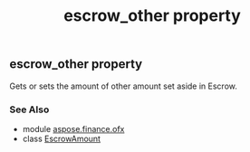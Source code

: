 ﻿---
title: escrow_other property
second_title: Aspose.Finance for Python via .NET API References
description: 
type: docs
weight: 50
url: /python-net/aspose.finance.ofx/escrowamount/escrow_other/
is_root: false
---

## escrow_other property


Gets or sets the amount of other amount set aside in Escrow.

### See Also
* module [aspose.finance.ofx](../../)
* class [EscrowAmount](/finance/python-net/aspose.finance.ofx/escrowamount)
